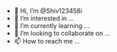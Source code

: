 - 👋 Hi, I’m @Shiv123458i
- 👀 I’m interested in ...
- 🌱 I’m currently learning ...
- 💞️ I’m looking to collaborate on ...
- 📫 How to reach me ...

<!---
Shiv123458i/Shiv123458i is a ✨ special ✨ repository because its `README.md` (this file) appears on your GitHub profile.
You can click the Preview link to take a look at your changes.
--->
